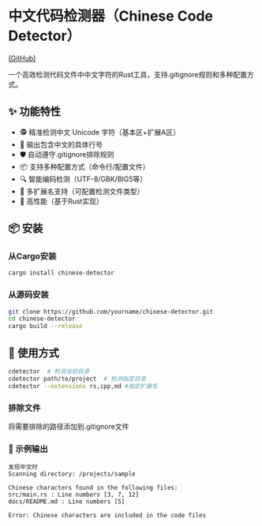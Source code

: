 # 中文代码检测器（Chinese Code Detector）

[(GitHub)](https://crates.io/crates/chinese-detector)


一个高效检测代码文件中中文字符的Rust工具，支持.gitignore规则和多种配置方式。

## ✨ 功能特性

- 🕵️ 精准检测中文 Unicode 字符（基本区+扩展A区）
- 📜 输出包含中文的具体行号
- 🛡️ 自动遵守.gitignore排除规则
- 📦 支持多种配置方式（命令行/配置文件）
- 🔍 智能编码检测（UTF-8/GBK/BIG5等）
- 📁 多扩展名支持（可配置检测文件类型）
- 🚀 高性能（基于Rust实现）

## 📦 安装

### 从Cargo安装
```bash
cargo install chinese-detector
```

### 从源码安装
```bash
git clone https://github.com/yourname/chinese-detector.git
cd chinese-detector
cargo build --release
```
## 🚀 使用方式
```bash
cdetector  # 检测当前目录
cdetector path/to/project  # 检测指定目录
cdetector --extensions rs,cpp,md #指定扩展名
```
### 排除文件
将需要排除的路径添加到.gitignore文件

### 📌 示例输出
```
发现中文时
Scanning directory: /projects/sample

Chinese characters found in the following files:
src/main.rs : Line numbers [3, 7, 12]
docs/README.md : Line numbers [5]

Error: Chinese characters are included in the code files
```